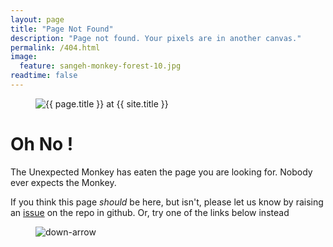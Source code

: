 ```yaml
---
layout: page
title: "Page Not Found"
description: "Page not found. Your pixels are in another canvas."
permalink: /404.html
image:
  feature: sangeh-monkey-forest-10.jpg
readtime: false
---  
```

<figure>
<img src="{{ site.url }}/images/hmfaysal-404.jpg" alt="{{ page.title }} at {{ site.title }}">
</figure>
<div class="text-center">
<h1>Oh No ! </h1>
<p>The Unexpected Monkey has eaten the page you are looking for.
Nobody ever expects the Monkey.

If you think this page <em>should</em> be here, but isn't, please let us know by raising an <a href= "https://github.com/AAROC/aaroc.github.io/issues/new?labels=pagemissing&title=Page%20Missing&body=Hi%20there%20A%20page%20seems%20to%20be%20missing">issue</a> on the repo in github.
Or, try one of the links below instead</p>
</div>
<figure>
<img src="{{ site.url }}/images/bg-arrow.png" alt="down-arrow">
</figure>
<!-- comment -->
